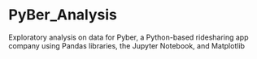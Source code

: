 # PyBer_Analysis
Exploratory analysis on data  for Pyber, a Python-based ridesharing app company using Pandas libraries, the Jupyter Notebook, and Matplotlib 

